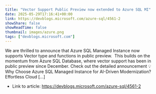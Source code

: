 ```yaml
---
title: "Vector Support Public Preview now extended to Azure SQL MI"
date: 2025-05-29T17:16:41+00:00
link: https://devblogs.microsoft.com/azure-sql/4561-2
showShare: false
showReadTime: false
thumbnail: images/azure.png
tags: ["devblogs.microsoft.com"]
---
```

We are thrilled to announce that Azure SQL Managed Instance now supports Vector type and functions in public preview.  This builds on the momentum from Azure SQL Database, where vector support has been in public preview since December. Check out the detailed announcement 💡 Why Choose Azure SQL Managed Instance for AI-Driven Modernization? Effortless Cloud […]

- Link to article: https://devblogs.microsoft.com/azure-sql/4561-2